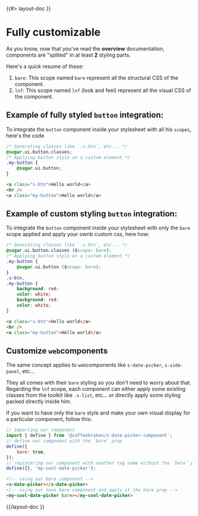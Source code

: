 <!--
/**
 * @name            Fully customizable
 * @namespace       doc.components
 * @type            Markdown
 * @platform        md
 * @status          stable
 * @menu            Documentation / Components           /doc/components/customizable
 *
 * @since           2.0.0
 * @author    Olivier Bossel <olivier.bossel@gmail.com> (https://olivierbossel.com)
 */
-->

{{#> layout-doc }}

# Fully customizable

As you know, now that you've read the **overview** documentation, components are "splited" in at least **2** styling parts.

Here's a quick resume of these:

1. `bare`: This scope named `bare` represent all the structural CSS of the component.
2. `lnf`: This scope named `lnf` (look and feel) represent all the visual CSS of the component.

## Example of fully styled `button` integration:

To integrate the `button` component inside your stylesheet with all his `scopes`, here's the code

```css
/* Generating classes like `.s-btn`, etc... */
@sugar.ui.button.classes;
/* Applying button style on a custom element */
.my-button {
    @sugar.ui.button;
}
```

```html
<a class="s-btn">Hello world</a>
<br />
<a class="my-button">Hello world</a>
```

## Example of custom styling `button` integration:

To integrate the `button` component inside your stylesheet with only the `bare` scope applied and apply your ownb custom css, here how:

```css
/* Generating classes like `.s-btn`, etc... */
@sugar.ui.button.classes ($scope: bare);
/* Applying button style on a custom element */
.my-button {
    @sugar.ui.button ($scope: bare);
}
.s-btn,
.my-button {
    background: red;
    color: white;
    background: red;
    color: white;
}
```

```html
<a class="s-btn">Hello world</a>
<br />
<a class="my-button">Hello world</a>
```

## Customize `web`components

The same concept applies to `web`components like `s-date-picker`, `s-side-panel`, etc...

They all comes with their `bare` styling so you don't need to worry about that. Regarding the `lnf` scope, each component can either apply some existing classes from the toolkit like `.s-list`, etc... or directly apply some styling packed directly inside him.

If you want to have only the `bare` style and make your own visual display for a particular component, follow this:

```js
// importing our component
import { define } from '@coffeekraken/s-date-picker-component';
// define our component with the `bare` prop
define({
    bare: true,
});
// registering our component with another tag name without the `bare` prop applied by default
define({}, 'my-cool-date-picker');
```

```html
<!-- using our bare component -->
<s-date-picker></s-date-picker>
<!-- using our none bare component and apply it the bare prop -->
<my-cool-date-picker bare></my-cool-date-picker>
```

{{/layout-doc }}
